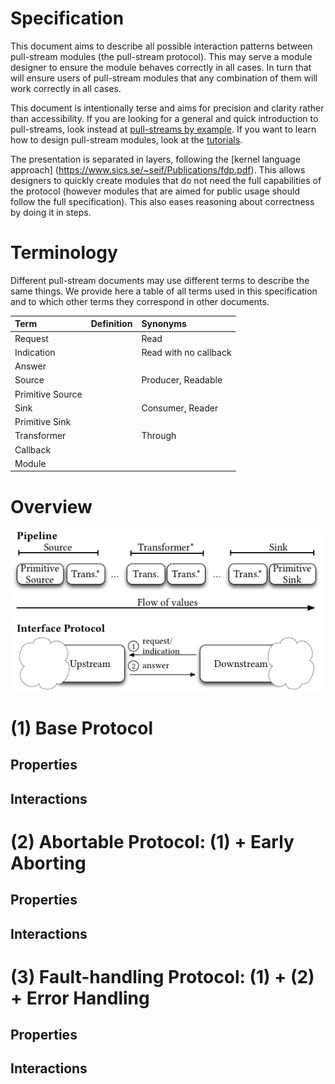 # Specification

This document aims to describe all possible interaction patterns between pull-stream modules (the pull-stream protocol). This may serve a module designer to ensure the module behaves correctly in all cases. In turn that will ensure users of pull-stream modules that any combination of them will work correctly in all cases.

This document is intentionally terse and aims for precision and clarity rather than accessibility. If you are looking for a general and quick introduction to pull-streams, look instead at [pull-streams by example](https://github.com/dominictarr/pull-stream-examples). If you want to learn how to design pull-stream modules, look at the [tutorials](https://github.com/pull-stream/pull-stream-workshop).

The presentation is separated in layers, following the [kernel language approach] (https://www.sics.se/~seif/Publications/fdp.pdf). This allows designers to quickly create modules that do not need the full capabilities of the protocol (however modules that are aimed for public usage should follow the full specification). This also eases reasoning about correctness by doing it in steps.

# Terminology

Different pull-stream documents may use different terms to describe the same things. We provide here a table of all terms used in this specification and to which other terms they correspond in other documents.

| Term                 | Definition                                   | Synonyms                                     |
| :------------------- | :------------------------------------------- | :------------------------------------------- |
| Request              |                                              | Read                                         |
| Indication           |                                              | Read with no callback                        |
| Answer               |                                              |                                              |
| Source               |                                              | Producer, Readable                           |
| Primitive Source     |                                              |                                              |
| Sink                 |                                              | Consumer, Reader                             |
| Primitive Sink       |                                              |                                              |
| Transformer          |                                              | Through                                      |
| Callback             |                                              |                                              |
| Module               |                                              |                                              |

# Overview

![Image](./pull-stream.png)


# (1) Base Protocol

## Properties

## Interactions

# (2) Abortable Protocol: (1) + Early Aborting

## Properties

## Interactions

# (3) Fault-handling Protocol: (1) + (2) + Error Handling

## Properties

## Interactions

